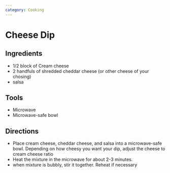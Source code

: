 ```yaml
---
category: Cooking
---
```


# Cheese Dip

## Ingredients

* 1/2 block of Cream cheese
* 2 handfuls of shredded cheddar cheese (or other cheese of your chosing)
* salsa

## Tools 

* Microwave
* Microwave-safe bowl

## Directions

* Place cream cheese, cheddar cheese, and salsa into a microwave-safe bowl. Depending on how cheesy you 
want your dip, adjust the cheese to cream cheese ratio
* Heat the mixture in the microwave for about 2-3 minutes. 
* when mixture is bubbly, stir it together. Reheat if necessary